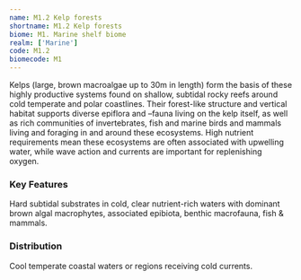 ```yaml
---
name: M1.2 Kelp forests
shortname: M1.2 Kelp forests
biome: M1. Marine shelf biome
realm: ['Marine']
code: M1.2
biomecode: M1
---
```


Kelps (large, brown macroalgae up to 30m in length) form the basis of these highly productive systems found on shallow, subtidal rocky reefs around cold temperate and polar coastlines. Their forest-like structure and vertical habitat supports diverse epiflora and –fauna living on the kelp itself, as well as rich communities of invertebrates, fish and marine birds and mammals living and foraging in and around these ecosystems.  High nutrient requirements mean these ecosystems are often associated with upwelling water, while wave action and currents are important for replenishing oxygen.

### Key Features

Hard subtidal substrates in cold, clear nutrient-rich waters with dominant brown algal macrophytes, associated epibiota, benthic macrofauna, fish & mammals.

### Distribution

Cool temperate coastal waters or regions receiving cold currents.
